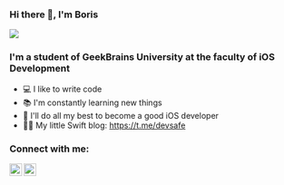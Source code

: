 ### Hi there 👋, I'm Boris

![](https://komarev.com/ghpvc/?username=devsafe)

### I'm a student of GeekBrains University at the faculty of iOS Development
- 💻 I like to write code
- 📚 I'm constantly learning new things
- 💪 I'll do all my best to become a good iOS developer
- 🧑‍💻 My little Swift blog: https://t.me/devsafe

### Connect with me:

[<img align="left" alt="devsafe | Instagram" width="22px" src="https://cdn.jsdelivr.net/npm/simple-icons@v3/icons/instagram.svg" />][instagram]
[<img align="left" alt="rafinad | Telegram" width="22px" src="https://cdn.jsdelivr.net/npm/simple-icons@v3/icons/telegram.svg" />][telegram]

<br />


[instagram]: https://www.instagram.com/devsafe
[telegram]: https://t.me/rafinad
<br />

